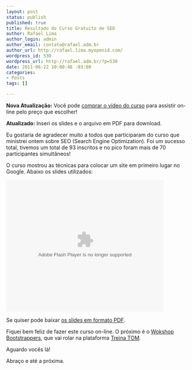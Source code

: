 ```yaml
--- 
layout: post
status: publish
published: true
title: Resultado do Curso Gratuito de SEO
author: Rafael Lima
author_login: admin
author_email: contato@rafael.adm.br
author_url: http://rafael.lima.myopenid.com/
wordpress_id: 530
wordpress_url: http://rafael.adm.br/?p=530
date: 2011-06-22 10:00:48 -03:00
categories: 
- Posts
tags: []

---
```

<strong>Nova Atualiza&ccedil;&atilde;o:</strong> Voc&ecirc; pode <a href="https://ecommerce.bielsystems.com.br/checkout/curso-seo">comprar o v&iacute;deo do curso</a> para assistir on-line pelo pre&ccedil;o que escolher!

<strong>Atualizado:</strong> Inseri os slides e o arquivo em PDF para download.

Eu gostaria de agradecer muito a todos que participaram do curso que ministrei ontem sobre SEO (Search Engine Optimization). Foi um sucesso total, tivemos um total de 93 inscritos e no pico foram mais de 70 participantes simult&acirc;neos!

O curso mostrou as t&eacute;cnicas para colocar um site em primeiro lugar no Google. Abaixo os slides utilizados:

<object id="__sse8395542" width="425" height="355"><param name="movie" value="http://static.slidesharecdn.com/swf/ssplayer2.swf?doc=seo-110622235047-phpapp02&stripped_title=seo-colocando-um-site-em-primeiro-lugar-no-google&userName=rafael_lima" /><param name="allowFullScreen" value="true"/><param name="allowScriptAccess" value="always"/><embed name="__sse8395542" src="http://static.slidesharecdn.com/swf/ssplayer2.swf?doc=seo-110622235047-phpapp02&stripped_title=seo-colocando-um-site-em-primeiro-lugar-no-google&userName=rafael_lima" type="application/x-shockwave-flash" allowscriptaccess="always" allowfullscreen="true" width="425" height="355"></embed></object>

Se quiser pode baixar <a href="http://rafael.adm.br/wp-content/uploads/2011/06/SEO.pdf">os slides em formato PDF</a>.

Fiquei bem feliz de fazer este curso on-line. O pr&oacute;ximo &eacute; o <a href="http://www.bootstrappers.com.br/workshop/">Wokshop Bootstrappers</a>, que vai rolar na plataforma <a href="http://www.treinatom.com.br/pt/">Treina TOM</a>.

Aguardo voc&ecirc;s l&aacute;!

Abra&ccedil;o e at&eacute; a pr&oacute;xima.
